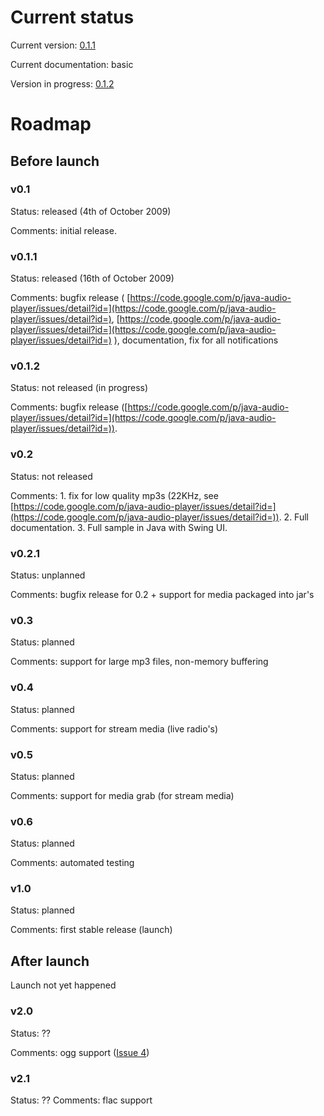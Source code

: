 # Current status #

Current version: [0.1.1](Roadmap#v0.1.1.md)

Current documentation: basic

Version in progress: [0.1.2](Roadmap#v0.1.2.md)


# Roadmap #

## Before launch ##
### v0.1 ###
Status: released (4th of October 2009)

Comments: initial release.

### v0.1.1 ###
Status: released (16th of October 2009)

Comments: bugfix release ( [https://code.google.com/p/java-audio-player/issues/detail?id=](https://code.google.com/p/java-audio-player/issues/detail?id=), [https://code.google.com/p/java-audio-player/issues/detail?id=](https://code.google.com/p/java-audio-player/issues/detail?id=) ), documentation, fix for all notifications

### v0.1.2 ###
Status: not released (in progress)

Comments: bugfix release ([https://code.google.com/p/java-audio-player/issues/detail?id=](https://code.google.com/p/java-audio-player/issues/detail?id=)).

### v0.2 ###
Status: not released

Comments: 1. fix for low quality mp3s (22KHz, see [https://code.google.com/p/java-audio-player/issues/detail?id=](https://code.google.com/p/java-audio-player/issues/detail?id=)). 2. Full documentation. 3. Full sample in Java with Swing UI.

### v0.2.1 ###
Status: unplanned

Comments: bugfix release for 0.2 + support for media packaged into jar's

### v0.3 ###
Status: planned

Comments: support for large mp3 files, non-memory buffering

### v0.4 ###
Status: planned

Comments: support for stream media (live radio's)

### v0.5 ###
Status: planned

Comments: support for media grab (for stream media)

### v0.6 ###
Status: planned

Comments: automated testing

### v1.0 ###
Status: planned

Comments: first stable release (launch)

## After launch ##
Launch not yet happened

### v2.0 ###
Status: ??

Comments: ogg support ([Issue 4](https://code.google.com/p/java-audio-player/issues/detail?id=4))

### v2.1 ###
Status: ??
Comments: flac support